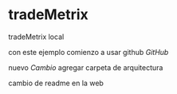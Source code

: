 tradeMetrix
===========

tradeMetrix local


con este ejemplo comienzo a usar github _GitHub_


nuevo _Cambio_ agregar carpeta de arquitectura


cambio de readme en la web
